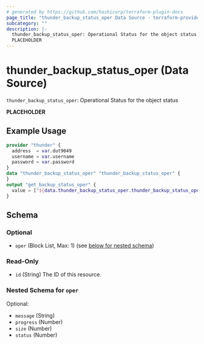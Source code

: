 ```yaml
---
# generated by https://github.com/hashicorp/terraform-plugin-docs
page_title: "thunder_backup_status_oper Data Source - terraform-provider-thunder"
subcategory: ""
description: |-
  thunder_backup_status_oper: Operational Status for the object status
  PLACEHOLDER
---
```


# thunder_backup_status_oper (Data Source)

`thunder_backup_status_oper`: Operational Status for the object status

__PLACEHOLDER__

## Example Usage

```terraform
provider "thunder" {
  address  = var.dut9049
  username = var.username
  password = var.password
}
data "thunder_backup_status_oper" "thunder_backup_status_oper" {
}
output "get_backup_status_oper" {
  value = ["${data.thunder_backup_status_oper.thunder_backup_status_oper}"]
}
```

<!-- schema generated by tfplugindocs -->
## Schema

### Optional

- `oper` (Block List, Max: 1) (see [below for nested schema](#nestedblock--oper))

### Read-Only

- `id` (String) The ID of this resource.

<a id="nestedblock--oper"></a>
### Nested Schema for `oper`

Optional:

- `message` (String)
- `progress` (Number)
- `size` (Number)
- `status` (Number)


